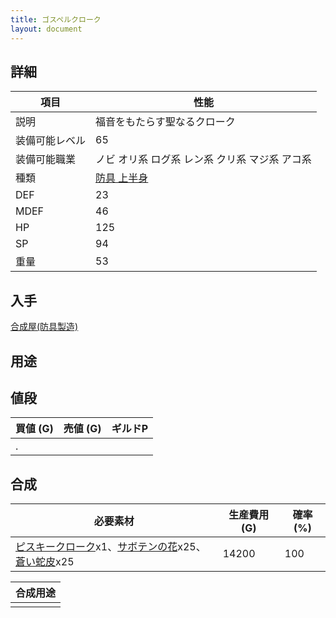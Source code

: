 ```yaml
---
title: ゴスペルクローク
layout: document
---
```

## 詳細

|項目|性能|
|---|---|
|説明|福音をもたらす聖なるクローク|
|装備可能レベル|65|
|装備可能職業|ノビ オリ系 ログ系 レン系 クリ系 マジ系 アコ系|
|種類|[防具 上半身](防具(上半身))|
|DEF|23|
|MDEF|46|
|HP|125|
|SP|94|
|重量|53|

## 入手

[合成屋(防具製造)](合成屋(防具製造))

## 用途

## 値段

|買値 (G)|売値 (G)|ギルドP|
|---|---|---|
|.|||

## 合成

|必要素材|生産費用 (G)|確率 (%)|
|---|---|---|
|[ピスキークローク](ピスキークローク)x1、[サボテンの花](サボテンの花)x25、[蒼い蛇皮](蒼い蛇皮)x25|14200|100|

|合成用途|
|---|
||
